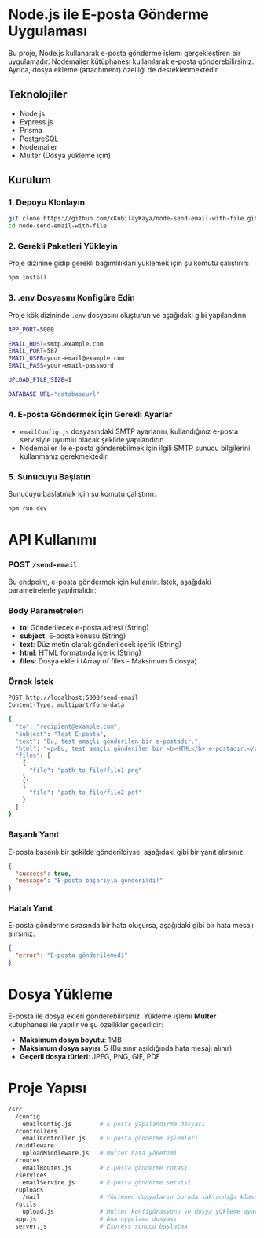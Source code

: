# Node.js ile E-posta Gönderme Uygulaması

Bu proje, Node.js kullanarak e-posta gönderme işlemi gerçekleştiren bir uygulamadır. Nodemailer kütüphanesi kullanılarak e-posta gönderebilirsiniz. Ayrıca, dosya ekleme (attachment) özelliği de desteklenmektedir.

## Teknolojiler

- Node.js
- Express.js
- Prisma
- PostgreSQL
- Nodemailer
- Multer (Dosya yükleme için)

## Kurulum

### 1. Depoyu Klonlayın

```bash
git clone https://github.com/cKubilayKaya/node-send-email-with-file.git
cd node-send-email-with-file
```

### 2. Gerekli Paketleri Yükleyin

Proje dizinine gidip gerekli bağımlılıkları yüklemek için şu komutu çalıştırın:

```bash
npm install
```

### 3. .env Dosyasını Konfigüre Edin

Proje kök dizininde `.env` dosyasını oluşturun ve aşağıdaki gibi yapılandırın:

```bash
APP_PORT=5000

EMAIL_HOST=smtp.example.com
EMAIL_PORT=587
EMAIL_USER=your-email@example.com
EMAIL_PASS=your-email-password

UPLOAD_FILE_SIZE=1

DATABASE_URL="databaseurl"
```

### 4. E-posta Göndermek İçin Gerekli Ayarlar

- `emailConfig.js` dosyasındaki SMTP ayarlarını, kullandığınız e-posta servisiyle uyumlu olacak şekilde yapılandırın.
- Nodemailer ile e-posta gönderebilmek için ilgili SMTP sunucu bilgilerini kullanmanız gerekmektedir.

### 5. Sunucuyu Başlatın

Sunucuyu başlatmak için şu komutu çalıştırın:

```bash
npm run dev
```

# API Kullanımı

### POST `/send-email`

Bu endpoint, e-posta göndermek için kullanılır. İstek, aşağıdaki parametrelerle yapılmalıdır:

### Body Parametreleri

- **to**: Gönderilecek e-posta adresi (String)
- **subject**: E-posta konusu (String)
- **text**: Düz metin olarak gönderilecek içerik (String)
- **html**: HTML formatında içerik (String)
- **files**: Dosya ekleri (Array of files - Maksimum 5 dosya)

### Örnek İstek

```bash
POST http://localhost:5000/send-email
Content-Type: multipart/form-data

{
  "to": "recipient@example.com",
  "subject": "Test E-posta",
  "text": "Bu, test amaçlı gönderilen bir e-postadır.",
  "html": "<p>Bu, test amaçlı gönderilen bir <b>HTML</b> e-postadır.</p>",
  "files": [
    {
      "file": "path_to_file/file1.png"
    },
    {
      "file": "path_to_file/file2.pdf"
    }
  ]
}
```

### Başarılı Yanıt

E-posta başarılı bir şekilde gönderildiyse, aşağıdaki gibi bir yanıt alırsınız:

```json
{
  "success": true,
  "message": "E-posta başarıyla gönderildi!"
}
```

### Hatalı Yanıt

E-posta gönderme sırasında bir hata oluşursa, aşağıdaki gibi bir hata mesajı alırsınız:

```json
{
  "error": "E-posta gönderilemedi"
}

```

# Dosya Yükleme

E-posta ile dosya ekleri gönderebilirsiniz. Yükleme işlemi **Multer** kütüphanesi ile yapılır ve şu özellikler geçerlidir:

- **Maksimum dosya boyutu**: 1MB
- **Maksimum dosya sayısı**: 5 (Bu sınır aşıldığında hata mesajı alınır)
- **Geçerli dosya türleri**: JPEG, PNG, GIF, PDF

# Proje Yapısı

```bash
/src
  /config
    emailConfig.js        # E-posta yapılandırma dosyası
  /controllers
    emailController.js    # E-posta gönderme işlemleri
  /middleware
    uploadMiddleware.js   # Multer hata yönetimi
  /routes
    emailRoutes.js        # E-posta gönderme rotası
  /services
    emailService.js       # E-posta gönderme servisi
  /uploads
    /mail                 # Yüklenen dosyaların burada saklandığı klasör
  /utils
    upload.js             # Multer konfigürasyonu ve dosya yükleme ayarları
  app.js                  # Ana uygulama dosyası
  server.js               # Express sunucu başlatma
```